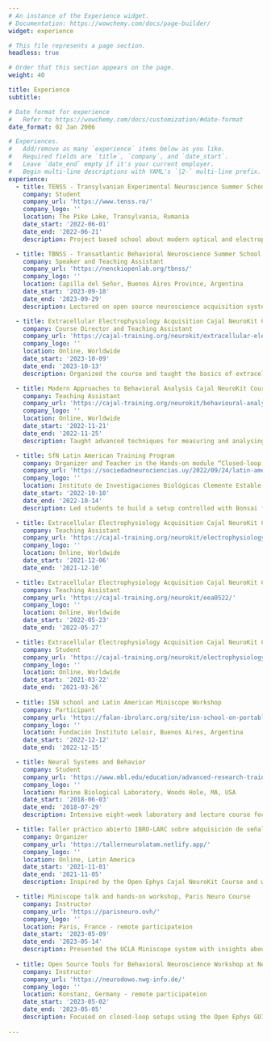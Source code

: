 ```yaml
---
# An instance of the Experience widget.
# Documentation: https://wowchemy.com/docs/page-builder/
widget: experience

# This file represents a page section.
headless: true

# Order that this section appears on the page.
weight: 40

title: Experience
subtitle:

# Date format for experience
#   Refer to https://wowchemy.com/docs/customization/#date-format
date_format: 02 Jan 2006

# Experiences.
#   Add/remove as many `experience` items below as you like.
#   Required fields are `title`, `company`, and `date_start`.
#   Leave `date_end` empty if it's your current employer.
#   Begin multi-line descriptions with YAML's `|2-` multi-line prefix.
experience:
  - title: TENSS - Transylvanian Experimental Neuroscience Summer School
    company: Student
    company_url: 'https://www.tenss.ro/'
    company_logo: ''
    location: The Pike Lake, Transylvania, Rumania
    date_start: '2022-06-01'
    date_end: '2022-06-21'
    description: Project based school about modern optical and electrophysiological methods to study the connectivity and function of neuronal circuits. We built microscopes (including a 2-photon!) and ephys setups for freely-behaving animals.

  - title: TBNSS - Transatlantic Behavioral Neuroscience Summer School
    company: Speaker and Teaching Assistant
    company_url: 'https://nenckiopenlab.org/tbnss/'
    company_logo: ''
    location: Capilla del Señor, Buenos Aires Province, Argentina
    date_start: '2023-09-18'
    date_end: '2023-09-29'
    description: Lectured on open source neuroscience acquisition systems (Open Ephys Acquisition Board and UCLA Miniscopes), synchronization and closed-loop feedback. Demoed DLC-live in Bonsai with superanimals.

  - title: Extracellular Electrophysiology Acquisition Cajal NeuroKit Course by Open Ephys
    company: Course Director and Teaching Assistant
    company_url: 'https://cajal-training.org/neurokit/extracellular-electrophysiology-acquisition-0823/'
    company_logo: ''
    location: Online, Worldwide
    date_start: '2023-10-09'
    date_end: '2023-10-13'
    description: Organized the course and taught the basics of extracellular ephys acquisition in this 5 day remote course in which students build an basic system at home using an electronics kit for 35 students across 17 countries. All the materials are open source on GitHub.

  - title: Modern Approaches to Behavioral Analysis Cajal NeuroKit Course
    company: Teaching Assistant
    company_url: 'https://cajal-training.org/neurokit/behavioural-analysis/'
    company_logo: ''
    location: Online, Worldwide
    date_start: '2022-11-21'
    date_end: '2022-11-25'
    description: Taught advanced techniques for measuring and analysing behaviour, as well as fundamental principles of studying behavior, focused on the use of DeepLabCut.

  - title: SfN Latin American Training Program
    company: Organizer and Teacher in the Hands-on module “Closed-loop behavior with Bonsai”
    company_url: 'https://sociedadneurociencias.uy/2022/09/24/latin-american-training-program-latp2022/'
    company_logo: ''
    location: Instituto de Investigaciones Biológicas Clemente Estable, Montevideo, Uruguay
    date_start: '2022-10-10'
    date_end: '2022-10-14'
    description: Led students to build a setup controlled with Bonsai for a behavioral experiment involving object recognition and closed-loop feedback. Collab with Marcos Coletti, Juan Ignacio Sanguinetti-Scheck and Leonel Gómez. All the materials are open source on GitHub.

  - title: Extracellular Electrophysiology Acquisition Cajal NeuroKit Course by Open Ephys
    company: Teaching Assistant
    company_url: 'https://cajal-training.org/neurokit/electrophysiology-1221/'
    company_logo: ''
    location: Online, Worldwide
    date_start: '2021-12-06'
    date_end: '2021-12-10'

  - title: Extracellular Electrophysiology Acquisition Cajal NeuroKit Course by Open Ephys
    company: Teaching Assistant
    company_url: 'https://cajal-training.org/neurokit/eea0522/'
    company_logo: ''
    location: Online, Worldwide
    date_start: '2022-05-23'
    date_end: '2022-05-27'

  - title: Extracellular Electrophysiology Acquisition Cajal NeuroKit Course by Open Ephys
    company: Student
    company_url: 'https://cajal-training.org/neurokit/electrophysiology-0321/'
    company_logo: ''
    location: Online, Worldwide
    date_start: '2021-03-22'
    date_end: '2021-03-26'
    
  - title: ISN school and Latin American Miniscope Workshop
    company: Participant
    company_url: 'https://falan-ibrolarc.org/site/isn-school-on-portable-fluorescent-microscopy-and-latin-american-miniscope-workshop/'
    company_logo: ''
    location: Fundación Instituto Leloir, Buenos Aires, Argentina
    date_start: '2022-12-12'
    date_end: '2022-12-15'

  - title: Neural Systems and Behavior
    company: Student
    company_url: 'https://www.mbl.edu/education/advanced-research-training-courses/course-offerings/neural-systems-behavior'
    company_logo: ''
    location: Marine Biological Laboratory, Woods Hole, MA, USA
    date_start: '2018-06-03'
    date_end: '2018-07-29'
    description: Intensive eight-week laboratory and lecture course focusing on the neural basis of behavior, with weekly guest lecturer seminars. Modules: Leech, Electric Fish, Fly, Rodent Somatosensory.

  - title: Taller práctico abierto IBRO-LARC sobre adquisición de señales neuronales 
    company: Organizer
    company_url: 'https://tallerneurolatam.netlify.app/'
    company_logo: ''
    location: Online, Latin America
    date_start: '2021-11-01'
    date_end: '2021-11-05'
    description: Inspired by the Open Ephys Cajal NeuroKit Course and with a group of colleagues, we adapted the materials and gave a course in Spanish using kits to 25 students in 8 countries across Latin America, at no cost to them thanks to IBRO funding. The course included lectures by open source tool developers. All the materials are open source on GitHub and on YouTube.

  - title: Miniscope talk and hands-on workshop, Paris Neuro Course
    company: Instructor
    company_url: 'https://parisneuro.ovh/'
    company_logo: ''
    location: Paris, France - remote participateion
    date_start: '2023-05-09'
    date_end: '2023-05-14'
    description: Presented the UCLA Miniscope system with insights about how user feedback shapes iterations of the tools produced at Open Ephys. Demoed Miniscope acquisition in Bonsai for use of coaxial commutators and synchronization with external hardware to integrate calcium imaging acquisition with behavioral paradigms. Collab with Alex Leighton.
    
  - title: Open Source Tools for Behavioral Neuroscience Workshop at NeuroDoWo
    company: Instructor
    company_url: 'https://neurodowo.nwg-info.de/'
    company_logo: ''
    location: Konstanz, Germany - remote participateion
    date_start: '2023-05-02'
    date_end: '2023-05-05'
    description: Focused on closed-loop setups using the Open Ephys GUI and acquistion board. Interactive stations included live tracking and pose estimation using Bonsai and DeepLabCut.
    
---
```

